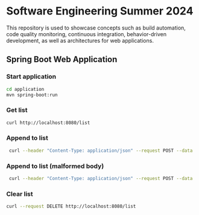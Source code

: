 # Software Engineering Summer 2024

This repository is used to showcase concepts such as build automation, code quality monitoring, continuous integration, 
behavior-driven development, as well as architectures for web applications.

## Spring Boot Web Application

### Start application

```bash
cd application
mvn spring-boot:run
```

### Get list

```bash
curl http://localhost:8080/list
```

### Append to list

```bash
 curl --header "Content-Type: application/json" --request POST --data '[{"value": 0.5, "metadata": ""}, {"value": 0.6, "metadata": ""}]' http://localhost:8080/list  
```

### Append to list (malformed body)

```bash
 curl --header "Content-Type: application/json" --request POST --data '[{"value": 0.5; "metadata": ""}]' http://localhost:8080/list  
```

### Clear list

```bash
curl --request DELETE http://localhost:8080/list
```
